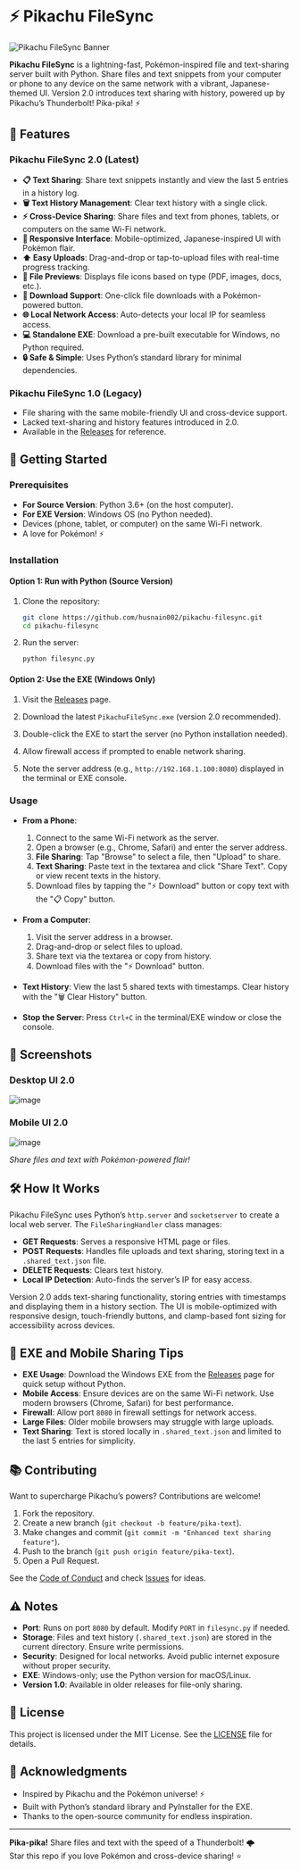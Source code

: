 # ⚡ Pikachu FileSync

![Pikachu FileSync Banner](https://img.shields.io/badge/Pikachu%20FileSync%202.0-Pika%20Power!-yellow?style=for-the-badge&logo=python)

**Pikachu FileSync** is a lightning-fast, Pokémon-inspired file and text-sharing server built with Python. Share files and text snippets from your computer or phone to any device on the same network with a vibrant, Japanese-themed UI. Version 2.0 introduces text sharing with history, powered up by Pikachu’s Thunderbolt! Pika-pika! ⚡

## 🌟 Features

### Pikachu FileSync 2.0 (Latest)
- **📋 Text Sharing**: Share text snippets instantly and view the last 5 entries in a history log.
- **🗑️ Text History Management**: Clear text history with a single click.
- **⚡ Cross-Device Sharing**: Share files and text from phones, tablets, or computers on the same Wi-Fi network.
- **📂 Responsive Interface**: Mobile-optimized, Japanese-inspired UI with Pokémon flair.
- **⬆ Easy Uploads**: Drag-and-drop or tap-to-upload files with real-time progress tracking.
- **📄 File Previews**: Displays file icons based on type (PDF, images, docs, etc.).
- **💾 Download Support**: One-click file downloads with a Pokémon-powered button.
- **🌐 Local Network Access**: Auto-detects your local IP for seamless access.
- **💻 Standalone EXE**: Download a pre-built executable for Windows, no Python required.
- **🔒 Safe & Simple**: Uses Python’s standard library for minimal dependencies.

### Pikachu FileSync 1.0 (Legacy)
- File sharing with the same mobile-friendly UI and cross-device support.
- Lacked text-sharing and history features introduced in 2.0.
- Available in the [Releases](https://github.com/husnain002/pikachu-filesync/releases) for reference.

## 🚀 Getting Started

### Prerequisites
- **For Source Version**: Python 3.6+ (on the host computer).
- **For EXE Version**: Windows OS (no Python needed).
- Devices (phone, tablet, or computer) on the same Wi-Fi network.
- A love for Pokémon! ⚡

### Installation
#### Option 1: Run with Python (Source Version)
1. Clone the repository:
   ```bash
   git clone https://github.com/husnain002/pikachu-filesync.git
   cd pikachu-filesync
   ```

2. Run the server:
   ```bash
   python filesync.py
   ```

#### Option 2: Use the EXE (Windows Only)
1. Visit the [Releases](https://github.com/husnain002/pikachu-filesync/releases) page.
2. Download the latest `PikachuFileSync.exe` (version 2.0 recommended).
3. Double-click the EXE to start the server (no Python installation needed).
4. Allow firewall access if prompted to enable network sharing.

3. Note the server address (e.g., `http://192.168.1.100:8080`) displayed in the terminal or EXE console.

### Usage
- **From a Phone**:
  1. Connect to the same Wi-Fi network as the server.
  2. Open a browser (e.g., Chrome, Safari) and enter the server address.
  3. **File Sharing**: Tap "Browse" to select a file, then "Upload" to share.
  4. **Text Sharing**: Paste text in the textarea and click "Share Text". Copy or view recent texts in the history.
  5. Download files by tapping the "⚡ Download" button or copy text with the "📋 Copy" button.

- **From a Computer**:
  1. Visit the server address in a browser.
  2. Drag-and-drop or select files to upload.
  3. Share text via the textarea or copy from history.
  4. Download files with the "⚡ Download" button.

- **Text History**: View the last 5 shared texts with timestamps. Clear history with the "🗑️ Clear History" button.
- **Stop the Server**: Press `Ctrl+C` in the terminal/EXE window or close the console.

## 🎨 Screenshots

### Desktop UI 2.0
![image](https://github.com/user-attachments/assets/d762445d-bd1b-464e-b08b-364812bbf148)

### Mobile UI 2.0 
![image](https://github.com/user-attachments/assets/c07342a9-68c6-4497-8b8b-5c5d5973c0c7)


*Share files and text with Pokémon-powered flair!*

## 🛠️ How It Works
Pikachu FileSync uses Python’s `http.server` and `socketserver` to create a local web server. The `FileSharingHandler` class manages:
- **GET Requests**: Serves a responsive HTML page or files.
- **POST Requests**: Handles file uploads and text sharing, storing text in a `.shared_text.json` file.
- **DELETE Requests**: Clears text history.
- **Local IP Detection**: Auto-finds the server’s IP for easy access.

Version 2.0 adds text-sharing functionality, storing entries with timestamps and displaying them in a history section. The UI is mobile-optimized with responsive design, touch-friendly buttons, and clamp-based font sizing for accessibility across devices.

## 📱 EXE and Mobile Sharing Tips
- **EXE Usage**: Download the Windows EXE from the [Releases](https://github.com/husnain002/pikachu-filesync/releases) page for quick setup without Python.
- **Mobile Access**: Ensure devices are on the same Wi-Fi network. Use modern browsers (Chrome, Safari) for best performance.
- **Firewall**: Allow port `8080` in firewall settings for network access.
- **Large Files**: Older mobile browsers may struggle with large uploads.
- **Text Sharing**: Text is stored locally in `.shared_text.json` and limited to the last 5 entries for simplicity.

## 📚 Contributing
Want to supercharge Pikachu’s powers? Contributions are welcome!
1. Fork the repository.
2. Create a new branch (`git checkout -b feature/pika-text`).
3. Make changes and commit (`git commit -m "Enhanced text sharing feature"`).
4. Push to the branch (`git push origin feature/pika-text`).
5. Open a Pull Request.

See the [Code of Conduct](CODE_OF_CONDUCT.md) and check [Issues](https://github.com/husnain002/pikachu-filesync/issues) for ideas.

## ⚠️ Notes
- **Port**: Runs on port `8080` by default. Modify `PORT` in `filesync.py` if needed.
- **Storage**: Files and text history (`.shared_text.json`) are stored in the current directory. Ensure write permissions.
- **Security**: Designed for local networks. Avoid public internet exposure without proper security.
- **EXE**: Windows-only; use the Python version for macOS/Linux.
- **Version 1.0**: Available in older releases for file-only sharing.

## 📜 License
This project is licensed under the MIT License. See the [LICENSE](LICENSE) file for details.

## 🙌 Acknowledgments
- Inspired by Pikachu and the Pokémon universe! ⚡
- Built with Python’s standard library and PyInstaller for the EXE.
- Thanks to the open-source community for endless inspiration.

---

**Pika-pika!** Share files and text with the speed of a Thunderbolt! 🌩️  
Star this repo if you love Pokémon and cross-device sharing! ⭐
